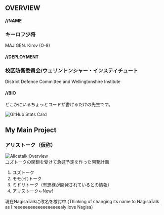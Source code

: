 ## OVERVIEW
#### //NAME
### キーロフ少将 
MAJ GEN. Kirov (O-8)
#### //DEPLOYMENT
### 校区防衛委員会/ウェリントンシャー・インスティチュート
District Defence Committee and Wellingtonshire Institute
#### //BIO
どこかにいるちょっとコードが書けるだけの先生です。

![GitHub Stats Card](https://github-readme-stats.vercel.app/api?username=Hankyu2000)

## My Main Project
### アリストーク（仮称）
![Alicetalk Overview](https://github-readme-stats.vercel.app/api/pin/?username=hankyu2000&repo=alicetalk)  
ユズトークの閉鎖を受けて急遽予定を作った開発計画
1. ユズトーク
1. モモ(イ)トーク
1. ミドリトーク（有志様が開発されているとの情報）
1. アリストーク<-New!

現在NagisaTalkに改名を検討中
(Thinking of changing its name to NagisaTalk as I reeeeeeeeeeeeeeeeeealy love Nagisa) 

<!--
**Hankyu2000/Hankyu2000** is a ✨ _special_ ✨ repository because its `README.md` (this file) appears on your GitHub profile.

Here are some ideas to get you started:

- 🔭 I’m currently working on ...
- 🌱 I’m currently learning ...
- 👯 I’m looking to collaborate on ...
- 🤔 I’m looking for help with ...
- 💬 Ask me about ...
- 📫 How to reach me: ...
- 😄 Pronouns: ...
- ⚡ Fun fact: ...
-->
